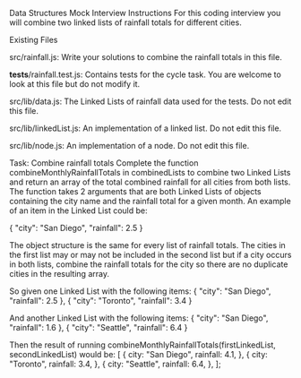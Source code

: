 Data Structures Mock Interview
Instructions
For this coding interview you will combine two linked lists of rainfall totals for different cities.

Existing Files

src/rainfall.js:
Write your solutions to combine the rainfall totals in this file.

**tests**/rainfall.test.js:
Contains tests for the cycle task. You are welcome to look at this file but do not modify it.

src/lib/data.js:
The Linked Lists of rainfall data used for the tests. Do not edit this file.

src/lib/linkedList.js:
An implementation of a linked list. Do not edit this file.

src/lib/node.js:
An implementation of a node. Do not edit this file.

Task: Combine rainfall totals
Complete the function combineMonthlyRainfallTotals in combinedLists to combine two Linked Lists and return an array of the total combined rainfall for all cities from both lists. The function takes 2 arguments that are both Linked Lists of objects containing the city name and the rainfall total for a given month. An example of an item in the Linked List could be:

{
"city": "San Diego",
"rainfall": 2.5
}

The object structure is the same for every list of rainfall totals. The cities in the first list may or may not be included in the second list but if a city occurs in both lists, combine the rainfall totals for the city so there are no duplicate cities in the resulting array.

So given one Linked List with the following items:
{
"city": "San Diego",
"rainfall": 2.5
},
{
"city": "Toronto",
"rainfall": 3.4
}

And another Linked List with the following items:
{
"city": "San Diego",
"rainfall": 1.6
},
{
"city": "Seattle",
"rainfall": 6.4
}

Then the result of running combineMonthlyRainfallTotals(firstLinkedList, secondLinkedList) would be:
[
{
city: "San Diego",
rainfall: 4.1,
},
{
city: "Toronto",
rainfall: 3.4,
},
{
city: "Seattle",
rainfall: 6.4,
},
];
